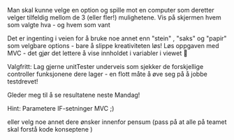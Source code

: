 Man skal kunne velge en option og spille mot en computer som deretter velger tilfeldig mellom de 3 (eller fler!) mulighetene.
Vis på skjermen hvem som valgte hva - og hvem som vant

Det er ingenting i veien for å bruke noe annet enn "stein" , "saks" og "papir" som velgbare options - bare å slippe kreativiteten løs!
Løs oppgaven med MVC - det gjør det lettere å vise innholdet i variabler i viewet 🙂

Valgfritt: Lag gjerne unitTester underveis som sjekker de forskjellige controller funksjonene dere lager - en flott måte å øve seg på å jobbe testdrevet!

Gleder meg til å se resultatene neste Mandag!

Hint:
Parametere
IF-setninger
MVC ;)

eller velg noe annet dere ønsker innenfor pensum (pass på at alle på teamet skal forstå kode konseptene )
